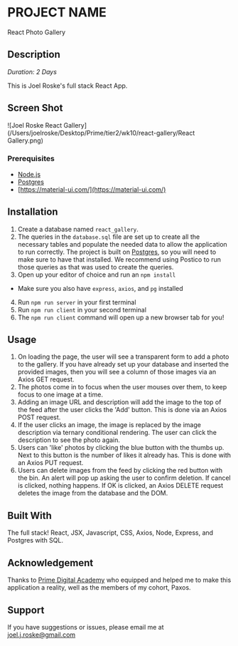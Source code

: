 # PROJECT NAME
React Photo Gallery

## Description

_Duration: 2 Days_

This is Joel Roske's full stack React App.

## Screen Shot

![Joel Roske React Gallery](/Users/joelroske/Desktop/Prime/tier2/wk10/react-gallery/React Gallery.png)

### Prerequisites

- [Node.js](https://nodejs.org/en/)
- [Postgres](https://www.postgresql.org/download/)
- [https://material-ui.com/](https://material-ui.com/)

## Installation

1. Create a database named `react_gallery`.
2. The queries in the `database.sql` file are set up to create all the necessary tables and populate the needed data to allow the application to run correctly. The project is built on [Postgres](https://www.postgresql.org/download/), so you will need to make sure to have that installed. We recommend using Postico to run those queries as that was used to create the queries. 
3. Open up your editor of choice and run an `npm install`
- Make sure you also have `express`, `axios`, and `pg` installed
4. Run `npm run server` in your first terminal
5. Run `npm run client` in your second terminal
6. The `npm run client` command will open up a new browser tab for you!

## Usage

1. On loading the page, the user will see a transparent form to add a photo to the gallery. If you have already set up your database and inserted the provided images, then you will see a column of those images via an Axios GET request.
2. The photos come in to focus when the user mouses over them, to keep focus to one image at a time.
3. Adding an image URL and description will add the image to the top of the feed after the user clicks the 'Add' button. This is done via an Axios POST request.
4. If the user clicks an image, the image is replaced by the image description via ternary conditional rendering. The user can click the description to see the photo again.
5. Users can 'like' photos by clicking the blue button with the thumbs up. Next to this button is the number of likes it already has. This is done with an Axios PUT request.
6. Users can delete images from the feed by clicking the red button with the bin. An alert will pop up asking the user to confirm deletion. If cancel is clicked, nothing happens. If OK is clicked, an Axios DELETE request deletes the image from the database and the DOM.

## Built With

The full stack! React, JSX, Javascript, CSS, Axios, Node, Express, and Postgres with SQL.

## Acknowledgement
Thanks to [Prime Digital Academy](www.primeacademy.io) who equipped and helped me to make this application a reality, well as the members of my cohort, Paxos.

## Support
If you have suggestions or issues, please email me at [joel.j.roske@gmail.com](www.google.com)